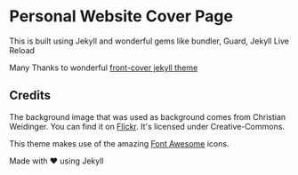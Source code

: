 # Personal Website Cover Page

This is built using Jekyll and wonderful gems like bundler, Guard, Jekyll Live Reload

Many Thanks to wonderful <a href="https://github.com/dashingcode/front-cover">front-cover jekyll theme</a>

## Credits

The background image that was used as background comes from Christian Weidinger.
You can find it on <a href="https://flic.kr/p/nwXxNc">Flickr</a>.
It's licensed under Creative-Commons.

This theme makes use of the amazing <a href="http://fontawesome.io/">Font Awesome</a> icons.

Made with ♥ using Jekyll

